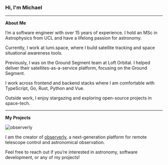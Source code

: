 ### Hi, I'm Michael

---

<!--
**michealroberts/michealroberts** is a ✨ _special_ ✨ repository because its `README.md` (this file) appears on your GitHub profile.

Here are some ideas to get you started:

- 🔭 I’m currently working on ...
- 🌱 I’m currently learning ...
- 👯 I’m looking to collaborate on ...
- 🤔 I’m looking for help with ...
- 💬 Ask me about ...
- 📫 How to reach me: ...
- 😄 Pronouns: ...
- ⚡ Fun fact: ...
-->

**About Me**

I’m a software engineer with over 15 years of experience. I hold an MSc in Astrophysics from UCL and have a lifelong passion for astronomy. 

Currently, I work at lumi.space, where I build satellite tracking and space situational awareness tools.

Previously, I was on the Ground Segment team at Loft Orbital. I helped deliver their satellites-as-a-service platform, focusing on the Ground Segment.

I work across frontend and backend stacks where I am comfortable with TypeScript, Go, Rust, Python and Vue.

Outside work, I enjoy stargazing and exploring open-source projects in space-tech.

---

**My Projects**

![observerly](https://github.com/michealroberts/michealroberts/blob/main/profile/github-readme-banner.png?raw=true)

I am the creator of [observerly](https://observerly.com), a next-generation platform for remote telescope control and astronomical observation.

Feel free to reach out if you’re interested in astronomy, software development, or any of my projects!
